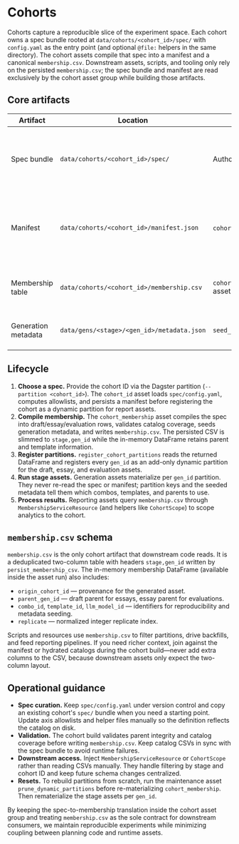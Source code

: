 # Cohorts

Cohorts capture a reproducible slice of the experiment space. Each cohort owns a spec bundle rooted at `data/cohorts/<cohort_id>/spec/` with `config.yaml` as the entry point (and optional `@file:` helpers in the same directory). The cohort assets compile that spec into a manifest and a canonical `membership.csv`. Downstream assets, scripts, and tooling only rely on the persisted `membership.csv`; the spec bundle and manifest are read exclusively by the cohort asset group while building those artifacts.

## Core artifacts

| Artifact | Location | Owner | Purpose |
| --- | --- | --- | --- |
| Spec bundle | `data/cohorts/<cohort_id>/spec/` | Authors | Declarative definition of combos, templates, models, and replication. Parsed by `CohortSpecResource` and compiled via `load_cohort_context`. |
| Manifest | `data/cohorts/<cohort_id>/manifest.json` | `cohort_id` asset | Snapshot of the allowlists derived from the spec. Used by `selected_combo_mappings` and `content_combinations` to hydrate combo metadata. |
| Membership table | `data/cohorts/<cohort_id>/membership.csv` | `cohort_membership` asset | Canonical list of stage/gen IDs for the cohort. Drives partition registration and downstream lookups. |
| Generation metadata | `data/gens/<stage>/<gen_id>/metadata.json` | `seed_cohort_metadata` | Pre-seeded to ensure generation assets have origin context before they run. |

## Lifecycle

1. **Choose a spec.** Provide the cohort ID via the Dagster partition (`--partition <cohort_id>`). The `cohort_id` asset loads `spec/config.yaml`, computes allowlists, and persists a manifest before registering the cohort as a dynamic partition for report assets.
2. **Compile membership.** The `cohort_membership` asset compiles the spec into draft/essay/evaluation rows, validates catalog coverage, seeds generation metadata, and writes `membership.csv`. The persisted CSV is slimmed to `stage,gen_id` while the in-memory DataFrame retains parent and template information.
3. **Register partitions.** `register_cohort_partitions` reads the returned DataFrame and registers every `gen_id` as an add-only dynamic partition for the draft, essay, and evaluation assets.
4. **Run stage assets.** Generation assets materialize per `gen_id` partition. They never re-read the spec or manifest; partition keys and the seeded metadata tell them which combos, templates, and parents to use.
5. **Process results.** Reporting assets query `membership.csv` through `MembershipServiceResource` (and helpers like `CohortScope`) to scope analytics to the cohort.

## `membership.csv` schema

`membership.csv` is the only cohort artifact that downstream code reads. It is a deduplicated two-column table with headers `stage,gen_id` written by `persist_membership_csv`. The in-memory membership DataFrame (available inside the asset run) also includes:

- `origin_cohort_id` — provenance for the generated asset.
- `parent_gen_id` — draft parent for essays, essay parent for evaluations.
- `combo_id`, `template_id`, `llm_model_id` — identifiers for reproducibility and metadata seeding.
- `replicate` — normalized integer replicate index.

Scripts and resources use `membership.csv` to filter partitions, drive backfills, and feed reporting pipelines. If you need richer context, join against the manifest or hydrated catalogs during the cohort build—never add extra columns to the CSV, because downstream assets only expect the two-column layout.

## Operational guidance

- **Spec curation.** Keep `spec/config.yaml` under version control and copy an existing cohort's `spec/` bundle when you need a starting point. Update axis allowlists and helper files manually so the definition reflects the catalog on disk.
- **Validation.** The cohort build validates parent integrity and catalog coverage before writing `membership.csv`. Keep catalog CSVs in sync with the spec bundle to avoid runtime failures.
- **Downstream access.** Inject `MembershipServiceResource` or `CohortScope` rather than reading CSVs manually. They handle filtering by stage and cohort ID and keep future schema changes centralized.
- **Resets.** To rebuild partitions from scratch, run the maintenance asset `prune_dynamic_partitions` before re-materializing `cohort_membership`. Then rematerialize the stage assets per `gen_id`.

By keeping the spec-to-membership translation inside the cohort asset group and treating `membership.csv` as the sole contract for downstream consumers, we maintain reproducible experiments while minimizing coupling between planning code and runtime assets.
